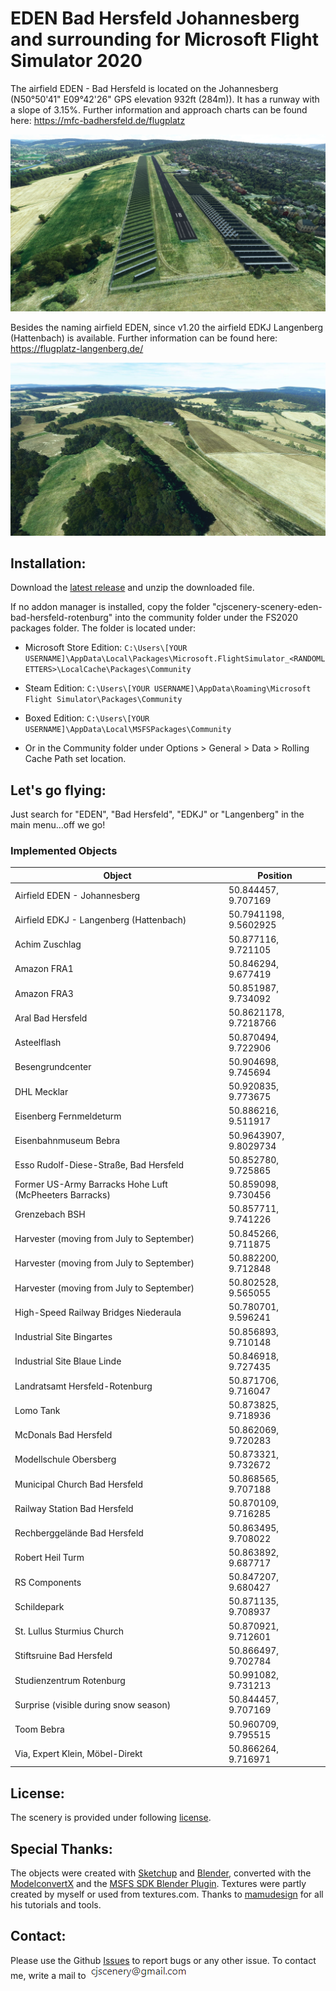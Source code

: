 # EDEN Bad Hersfeld Johannesberg and surrounding for Microsoft Flight Simulator 2020

The airfield EDEN - Bad Hersfeld is located on the Johannesberg (N50°50'41" E09°42'26" GPS elevation 932ft (284m)). It has a runway with a slope of 3.15%. Further information and approach charts can be found here: 
https://mfc-badhersfeld.de/flugplatz

![EDEN - Bad Hersfeld](https://raw.githubusercontent.com/christophjurczyk/MSFS2020_EDEN_Bad_Hersfeld_Scenery/master/screenshots/EDEN_1.jpg)

Besides the naming airfield EDEN, since v1.20 the airfield EDKJ Langenberg (Hattenbach) is available.
Further information can be found here: 
https://flugplatz-langenberg.de/

![EDEN - Bad Hersfeld](https://raw.githubusercontent.com/christophjurczyk/MSFS2020_EDEN_Bad_Hersfeld_Scenery/master/screenshots/hattenbach3.jpg)

## Installation:
Download the [latest release](https://github.com/christophjurczyk/MSFS2020_EDEN_Bad_Hersfeld_Scenery/releases) and unzip the downloaded file.

If no addon manager is installed, copy the folder "cjscenery-scenery-eden-bad-hersfeld-rotenburg" into the community folder under the FS2020 packages folder. The folder is located under:
- Microsoft Store Edition:
`C:\Users\[YOUR USERNAME]\AppData\Local\Packages\Microsoft.FlightSimulator_<RANDOMLETTERS>\LocalCache\Packages\Community`

- Steam Edition:
`C:\Users\[YOUR USERNAME]\AppData\Roaming\Microsoft Flight Simulator\Packages\Community`

- Boxed Edition:
`C:\Users\[YOUR USERNAME]\AppData\Local\MSFSPackages\Community`

- Or in the Community folder under Options > General > Data > Rolling Cache Path set location.

## Let's go flying:
Just search for "EDEN", "Bad Hersfeld", "EDKJ" or "Langenberg" in the main menu...off we go!

### Implemented Objects
Object | Position |
--- | --- |
Airfield EDEN - Johannesberg | 50.844457, 9.707169 |
Airfield EDKJ - Langenberg  (Hattenbach) | 50.7941198, 9.5602925 |
Achim Zuschlag | 50.877116, 9.721105 |
Amazon FRA1 | 50.846294, 9.677419 |
Amazon FRA3 | 50.851987, 9.734092 |
Aral Bad Hersfeld | 50.8621178, 9.7218766 |
Asteelflash | 50.870494, 9.722906 |
Besengrundcenter | 50.904698, 9.745694 |
DHL Mecklar | 50.920835, 9.773675 |
Eisenberg Fernmeldeturm | 50.886216, 9.511917 |
Eisenbahnmuseum Bebra | 50.9643907, 9.8029734 |
Esso Rudolf-Diese-Straße, Bad Hersfeld | 50.852780, 9.725865 |
Former US-Army Barracks Hohe Luft (McPheeters Barracks) | 50.859098, 9.730456 |
Grenzebach BSH | 50.857711, 9.741226 | 
Harvester (moving from July to September) | 50.845266, 9.711875 | 
Harvester (moving from July to September) | 50.882200, 9.712848 | 
Harvester (moving from July to September) | 50.802528, 9.565055 | 
High-Speed Railway Bridges Niederaula | 50.780701, 9.596241 |
Industrial Site Bingartes | 50.856893, 9.710148 |
Industrial Site Blaue Linde | 50.846918, 9.727435 |
Landratsamt Hersfeld-Rotenburg | 50.871706, 9.716047 |
Lomo Tank | 50.873825, 9.718936 |
McDonals Bad Hersfeld | 50.862069, 9.720283 |
Modellschule Obersberg | 50.873321, 9.732672 |
Municipal Church Bad Hersfeld | 50.868565, 9.707188 |
Railway Station Bad Hersfeld | 50.870109, 9.716285 |
Rechberggelände Bad Hersfeld | 50.863495, 9.708022 |
Robert Heil Turm | 50.863892, 9.687717 |
RS Components | 50.847207, 9.680427 |
Schildepark | 50.871135, 9.708937 |
St. Lullus Sturmius Church | 50.870921, 9.712601 |
Stiftsruine Bad Hersfeld | 50.866497, 9.702784 |
Studienzentrum Rotenburg | 50.991082, 9.731213 |
Surprise (visible during snow season) | 50.844457, 9.707169 |
Toom Bebra | 50.960709, 9.795515 |
Via, Expert Klein, Möbel-Direkt | 50.866264, 9.716971 |

## License:
The scenery is provided under following [license](https://github.com/christophjurczyk/MSFS2020_EDEN_Bad_Hersfeld_Scenery/blob/master/LICENSE).


## Special Thanks:
The objects were created with [Sketchup](https://www.sketchup.com/) and [Blender](https://www.blender.org/), converted with the [ModelconvertX](https://www.scenerydesign.org/modelconverterx/) and the [MSFS SDK Blender Plugin](https://docs.flightsimulator.com/html/Asset_Creation/Blender_Plugin/The_Blender_Plugin.htm?agt=index). Textures were partly created by myself or used from textures.com. Thanks to [mamudesign](https://de.flightsim.to/profile/mamu82) for all his tutorials and tools.

## Contact:
Please use the Github [Issues](https://github.com/christophjurczyk/MSFS2020_EDEN_Bad_Hersfeld_Scenery/issues) to report bugs or any other issue. To contact me, write a mail to ![mail](https://raw.githubusercontent.com/christophjurczyk/MSFS2020_EDEN_Bad_Hersfeld_Scenery/master/mail.png)
